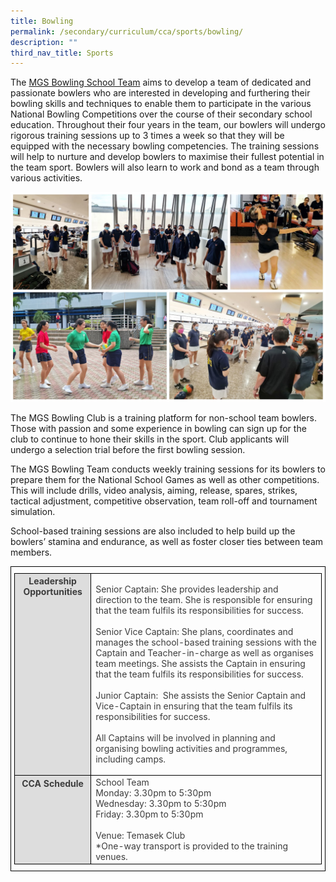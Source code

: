 ```yaml
---
title: Bowling
permalink: /secondary/curriculum/cca/sports/bowling/
description: ""
third_nav_title: Sports
---
```

The [MGS Bowling School Team](https://youtu.be/OtluTcW0TyA) aims to develop a team of dedicated and passionate bowlers who are interested in developing and furthering their bowling skills and techniques to enable them to participate in the various National Bowling Competitions over the course of their secondary school education. Throughout their four years in the team, our bowlers will undergo rigorous training sessions up to 3 times a week so that they will be equipped with the necessary bowling competencies. The training sessions will help to nurture and develop bowlers to maximise their fullest potential in the team sport. Bowlers will also learn to work and bond as a team through various activities.

![](/images/Sec_cca/bowling.jpg)

The MGS Bowling Club is a training platform for non-school team bowlers. Those with passion and some experience in bowling can sign up for the club to continue to hone their skills in the sport. Club applicants will undergo a selection trial before the first bowling session.

  

The MGS Bowling Team conducts weekly training sessions for its bowlers to prepare them for the National School Games as well as other competitions. This will include drills, video analysis, aiming, release, spares, strikes, tactical adjustment, competitive observation, team roll-off and tournament simulation.

  

School-based training sessions are also included to help build up the bowlers’ stamina and endurance, as well as foster closer ties between team members.

<style type="text/css">
.tg {
    border-color: black;
    border-style: solid;
    border-width: 1px;
    color: #3D3D3D;
    padding: 10px 5px;
}
.tg td {
    overflow: hidden;
    word-break: normal;
}
.tg th {
    background-color: #DDD;
    border-color: black;
    border-style: solid;
    border-width: 1px;
    color: #3D3D3D;
    font-weight: bold;
}
.tg .tr-norm {
    border-color: black;
    border-style: solid;
    border-width: 1px;
    vertical-align: top;
}
.tg .tr-header {
    border-color: black;
    border-style: solid;
    border-width: 1px;
    color: #3D3D3D;
    font-weight: bold;
    vertical-align: top
}
</style>

<table class="tg">
  <thead>
    <tr>
      <th class="tr-header">Leadership Opportunities</th>
      <td class="tr-norm"><p>Senior Captain: 
        She provides leadership and direction to the team.
      She is responsible for ensuring that the team fulfils its responsibilities for success.        <br>
      <br>
      Senior Vice Captain: She plans, coordinates and manages the school-based training sessions with the Captain and Teacher-in-charge as well as organises team meetings. She assists the Captain in ensuring that the team fulfils its responsibilities for success.        <br>
      <br>
      Junior Captain:  She assists the Senior Captain and Vice-Captain in ensuring that the team fulfils its responsibilities for success.      <br>
      <br>
      All Captains will be involved in planning and organising bowling activities and programmes, including camps.</p></td>
    </tr>
  </thead>
  <tbody>
    <tr>
      <th class="tr-header">CCA Schedule</th>
      <td class="tr-norm">School Team<br>
        Monday: 3.30pm to 5:30pm<br>
        Wednesday: 3.30pm to 5:30pm<br>
        Friday: 3.30pm to 5:30pm        <br>
        <br> Venue: Temasek Club<br>
      *One-way transport is provided to the training venues.</td>
    </tr>
  </tbody>
</table>